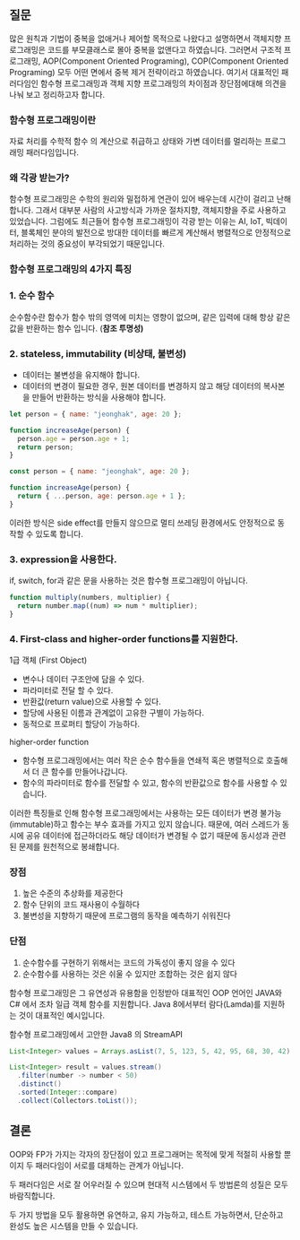 ## 질문

많은 원칙과 기법이 중복을 없애거나 제어할 목적으로 나왔다고 설명하면서 객체지향 프로그래밍은 코드를 부모클래스로 몰아 중복을 없앤다고 하였습니다. 그러면서 구조적 프로그래밍, AOP(Component Oriented Programing), COP(Component Oriented Programing) 모두 어떤 면에서 중복 제거 전략이라고 하였습니다. 여기서 대표적인 패러다임인 함수형 프로그래밍과 객체 지향 프로그래밍의 차이점과 장단점에대해 의견을 나눠 보고 정리하고자 합니다.

### 함수형 프로그래밍이란

자료 처리를 수학적 함수 의 계산으로 취급하고 상태와 가변 데이터를 멀리하는 프로그래밍 패러다임입니다.

### 왜 각광 받는가?

함수형 프로그래밍은 수학의 원리와 밀접하게 연관이 있어 배우는데 시간이 걸리고 난해합니다. 그래서 대부분 사람의 사고방식과 가까운 절차지향, 객체지향을 주로 사용하고 있었습니다. 그럼에도 최근들어 함수형 프로그래밍이 각광 받는 이유는 AI, IoT, 빅데이터, 블록체인 분야의 발전으로 방대한 데이터를 빠르게 계산해서 병렬적으로 안정적으로 처리하는 것의 중요성이 부각되었기 때문입니다.

### 함수형 프로그래밍의 4가지 특징

### 1. 순수 함수

순수함수란 함수가 함수 밖의 영역에 미치는 영향이 없으며, 같은 입력에 대해 항상 같은 값을 반환하는 함수 입니다. (**참조 투명성)**

### 2. stateless, immutability (비상태, 불변성)

- 데이터는 불변성을 유지해야 합니다.
- 데이터의 변경이 필요한 경우, 원본 데이터를 변경하지 않고 해당 데이터의 복사본을 만들어 반환하는 방식을 사용해야 합니다.

```jsx
let person = { name: "jeonghak", age: 20 };

function increaseAge(person) {
  person.age = person.age + 1;
  return person;
}
```

```jsx
const person = { name: "jeonghak", age: 20 };

function increaseAge(person) {
  return { ...person, age: person.age + 1 };
}
```

이러한 방식은 side effect를 만들지 않으므로 멀티 쓰레딩 환경에서도 안정적으로 동작할 수 있도록 합니다.

### 3. expression을 사용한다.

if, switch, for과 같은 문을 사용하는 것은 함수형 프로그래밍이 아닙니다.

```jsx
function multiply(numbers, multiplier) {
  return number.map((num) => num * multiplier);
}
```

### 4. First-class and higher-order functions를 지원한다.

1급 객체 (First Object)

- 변수나 데이터 구조안에 담을 수 있다.
- 파라미터로 전달 할 수 있다.
- 반환값(return value)으로 사용할 수 있다.
- 할당에 사용된 이름과 관계없이 고유한 구별이 가능하다.
- 동적으로 프로퍼티 할당이 가능하다.

higher-order function

- 함수형 프로그래밍에서는 여러 작은 순수 함수들을 연쇄적 혹은 병렬적으로 호출해서 더 큰 함수를 만들어나갑니다.
- 함수의 파라미터로 함수를 전달할 수 있고, 함수의 반환값으로 함수를 사용할 수 있습니다.

이러한 특징들로 인해 함수형 프로그래밍에서는 사용하는 모든 데이터가 변경 불가능(immutable)하고 함수는 부수 효과를 가지고 있지 않습니다. 때문에, 여러 스레드가 동시에 공유 데이터에 접근하더라도 해당 데이터가 변경될 수 없기 때문에 동시성과 관련된 문제를 원천적으로 봉쇄합니다.

### **장점**

1. 높은 수준의 추상화를 제공한다
2. 함수 단위의 코드 재사용이 수월하다
3. 불변성을 지향하기 때문에 프로그램의 동작을 예측하기 쉬워진다

### **단점**

1. 순수함수를 구현하기 위해서는 코드의 가독성이 좋지 않을 수 있다
2. 순수함수를 사용하는 것은 쉬울 수 있지만 조합하는 것은 쉽지 않다

함수형 프로그래밍은 그 유연성과 유용함을 인정받아 대표적인 OOP 언어인 JAVA와 C# 에서 조차 일급 객체 함수를 지원합니다. Java 8에서부터 람다(Lamda)를 지원하는 것이 대표적인 예시입니다.

함수형 프로그래밍에서 고안한 Java8 의 StreamAPI

```java
List<Integer> values = Arrays.asList(7, 5, 123, 5, 42, 95, 68, 30, 42);

List<Integer> result = values.stream()
  .filter(number -> number < 50)
  .distinct()
  .sorted(Integer::compare)
  .collect(Collectors.toList());
```

## 결론

OOP와 FP가 가지는 각자의 장단점이 있고 프로그래머는 목적에 맞게 적절히 사용할 뿐이지 두 패러다임이 서로를 대체하는 관계가 아닙니다.

두 패러다임은 서로 잘 어우러질 수 있으며 현대적 시스템에서 두 방법론의 성질은 모두 바람직합니다.

두 가지 방법을 모두 활용하면 유연하고, 유지 가능하고, 테스트 가능하면서, 단순하고 완성도 높은 시스템을 만들 수 있습니다.
